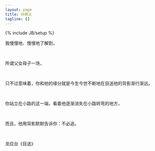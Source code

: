 ```yaml
---
layout: page
title: 孙炳义
tagline: []
---
```

{% include JB/setup %}


<p> 我慢慢地、慢慢地了解到，</p>
<br>
<p>所谓父女母子一场，</p>
<br>
<p>只不过意味着，你和他的缘分就是今生今世不断地在目送他的背影渐行渐远。 </p>
<br>
<p>你站立在小路的这一端，看着他逐渐消失在小路转弯的地方，</p>
<br>
<p>而且，他用背影默默告诉你：不必追。</p>
<br>
<p>龙应台《目送》</p>